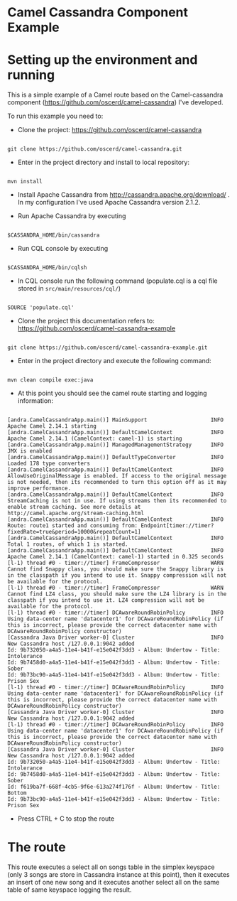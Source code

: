 # Camel Cassandra Component Example

# Setting up the environment and running

This is a simple example of a Camel route based on the Camel-cassandra component (https://github.com/oscerd/camel-cassandra) I've developed.

To run this example you need to:

- Clone the project: https://github.com/oscerd/camel-cassandra

```shell

git clone https://github.com/oscerd/camel-cassandra.git

```

- Enter in the project directory and install to local repository: 

```shell

mvn install

```

- Install Apache Cassandra from http://cassandra.apache.org/download/ . In my configuration I've used Apache Cassandra version 2.1.2.

- Run Apache Cassandra by executing 

```shell

$CASSANDRA_HOME/bin/cassandra

```

- Run CQL console by executing 

```shell

$CASSANDRA_HOME/bin/cqlsh

```

- In CQL console run the following command (populate.cql is a cql file stored in `src/main/resources/cql/`)

```shell

SOURCE 'populate.cql'

```

- Clone the project this documentation refers to: https://github.com/oscerd/camel-cassandra-example

```shell

git clone https://github.com/oscerd/camel-cassandra-example.git

```

- Enter in the project directory and execute the following command:

```shell

mvn clean compile exec:java

```

- At this point you should see the camel route starting and logging information:

```shell

[andra.CamelCassandraApp.main()] MainSupport                    INFO  Apache Camel 2.14.1 starting
[andra.CamelCassandraApp.main()] DefaultCamelContext            INFO  Apache Camel 2.14.1 (CamelContext: camel-1) is starting
[andra.CamelCassandraApp.main()] ManagedManagementStrategy      INFO  JMX is enabled
[andra.CamelCassandraApp.main()] DefaultTypeConverter           INFO  Loaded 178 type converters
[andra.CamelCassandraApp.main()] DefaultCamelContext            INFO  AllowUseOriginalMessage is enabled. If access to the original message is not needed, then its recommended to turn this option off as it may improve performance.
[andra.CamelCassandraApp.main()] DefaultCamelContext            INFO  StreamCaching is not in use. If using streams then its recommended to enable stream caching. See more details at http://camel.apache.org/stream-caching.html
[andra.CamelCassandraApp.main()] DefaultCamelContext            INFO  Route: route1 started and consuming from: Endpoint[timer://timer?fixedRate=true&period=10000&repeatCount=1]
[andra.CamelCassandraApp.main()] DefaultCamelContext            INFO  Total 1 routes, of which 1 is started.
[andra.CamelCassandraApp.main()] DefaultCamelContext            INFO  Apache Camel 2.14.1 (CamelContext: camel-1) started in 0.325 seconds
[l-1) thread #0 - timer://timer] FrameCompressor                WARN  Cannot find Snappy class, you should make sure the Snappy library is in the classpath if you intend to use it. Snappy compression will not be available for the protocol.
[l-1) thread #0 - timer://timer] FrameCompressor                WARN  Cannot find LZ4 class, you should make sure the LZ4 library is in the classpath if you intend to use it. LZ4 compression will not be available for the protocol.
[l-1) thread #0 - timer://timer] DCAwareRoundRobinPolicy        INFO  Using data-center name 'datacenter1' for DCAwareRoundRobinPolicy (if this is incorrect, please provide the correct datacenter name with DCAwareRoundRobinPolicy constructor)
[Cassandra Java Driver worker-0] Cluster                        INFO  New Cassandra host /127.0.0.1:9042 added
Id: 9b732050-a4a5-11e4-b41f-e15e042f3dd3 - Album: Undertow - Title: Intolerance
Id: 9b7458d0-a4a5-11e4-b41f-e15e042f3dd3 - Album: Undertow - Title: Sober
Id: 9b73bc90-a4a5-11e4-b41f-e15e042f3dd3 - Album: Undertow - Title: Prison Sex
[l-1) thread #0 - timer://timer] DCAwareRoundRobinPolicy        INFO  Using data-center name 'datacenter1' for DCAwareRoundRobinPolicy (if this is incorrect, please provide the correct datacenter name with DCAwareRoundRobinPolicy constructor)
[Cassandra Java Driver worker-0] Cluster                        INFO  New Cassandra host /127.0.0.1:9042 added
[l-1) thread #0 - timer://timer] DCAwareRoundRobinPolicy        INFO  Using data-center name 'datacenter1' for DCAwareRoundRobinPolicy (if this is incorrect, please provide the correct datacenter name with DCAwareRoundRobinPolicy constructor)
[Cassandra Java Driver worker-0] Cluster                        INFO  New Cassandra host /127.0.0.1:9042 added
Id: 9b732050-a4a5-11e4-b41f-e15e042f3dd3 - Album: Undertow - Title: Intolerance
Id: 9b7458d0-a4a5-11e4-b41f-e15e042f3dd3 - Album: Undertow - Title: Sober
Id: f619ba7f-668f-4cb5-9f6e-613a274f176f - Album: Undertow - Title: Bottom
Id: 9b73bc90-a4a5-11e4-b41f-e15e042f3dd3 - Album: Undertow - Title: Prison Sex

```

- Press CTRL + C to stop the route

# The route

This route executes a select all on songs table in the simplex keyspace (only 3 songs are store in Cassandra instance at this point), then it executes an insert of one new song and it executes another select all on the same table of same keyspace logging the result.
